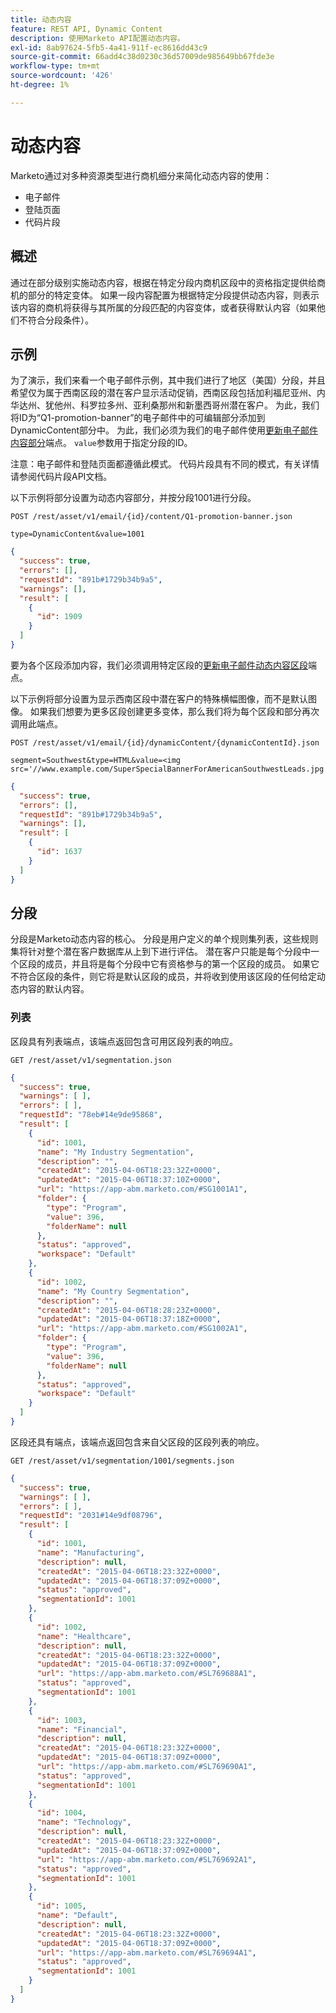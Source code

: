 ```yaml
---
title: 动态内容
feature: REST API, Dynamic Content
description: 使用Marketo API配置动态内容。
exl-id: 8ab97624-5fb5-4a41-911f-ec8616dd43c9
source-git-commit: 66add4c38d0230c36d57009de985649bb67fde3e
workflow-type: tm+mt
source-wordcount: '426'
ht-degree: 1%

---
```


# 动态内容

Marketo通过对多种资源类型进行商机细分来简化动态内容的使用：

- 电子邮件
- 登陆页面
- 代码片段

## 概述

通过在部分级别实施动态内容，根据在特定分段内商机区段中的资格指定提供给商机的部分的特定变体。 如果一段内容配置为根据特定分段提供动态内容，则表示该内容的商机将获得与其所属的分段匹配的内容变体，或者获得默认内容（如果他们不符合分段条件）。

## 示例

为了演示，我们来看一个电子邮件示例，其中我们进行了地区（美国）分段，并且希望仅为属于西南区段的潜在客户显示活动促销，西南区段包括加利福尼亚州、内华达州、犹他州、科罗拉多州、亚利桑那州和新墨西哥州潜在客户。 为此，我们将ID为“Q1-promotion-banner”的电子邮件中的可编辑部分添加到DynamicContent部分中。 为此，我们必须为我们的电子邮件使用[更新电子邮件内容部分](https://developer.adobe.com/marketo-apis/api/asset/#tag/Emails/operation/updateEmailComponentContentUsingPOST)端点。 `value`参数用于指定分段的ID。

注意：电子邮件和登陆页面都遵循此模式。 代码片段具有不同的模式，有关详情请参阅代码片段API文档。

以下示例将部分设置为动态内容部分，并按分段1001进行分段。

```
POST /rest/asset/v1/email/{id}/content/Q1-promotion-banner.json
```

```
type=DynamicContent&value=1001
```

```json
{
  "success": true,
  "errors": [],
  "requestId": "891b#1729b34b9a5",
  "warnings": [],
  "result": [
    {
      "id": 1909
    }
  ]
}
```

要为各个区段添加内容，我们必须调用特定区段的[更新电子邮件动态内容区段](https://developer.adobe.com/marketo-apis/api/asset/#tag/Emails/operation/updateEmailDynamicContentUsingPOST)端点。

以下示例将部分设置为显示西南区段中潜在客户的特殊横幅图像，而不是默认图像。 如果我们想要为更多区段创建更多变体，那么我们将为每个区段和部分再次调用此端点。

```
POST /rest/asset/v1/email/{id}/dynamicContent/{dynamicContentId}.json
```

```
segment=Southwest&type=HTML&value=<img src='//www.example.com/SuperSpecialBannerForAmericanSouthwestLeads.jpg'/>
```

```json
{
  "success": true,
  "errors": [],
  "requestId": "891b#1729b34b9a5",
  "warnings": [],
  "result": [
    {
      "id": 1637
    }
  ]
}
```

## 分段

分段是Marketo动态内容的核心。 分段是用户定义的单个规则集列表，这些规则集将针对整个潜在客户数据库从上到下进行评估。 潜在客户只能是每个分段中一个区段的成员，并且将是每个分段中它有资格参与的第一个区段的成员。 如果它不符合区段的条件，则它将是默认区段的成员，并将收到使用该区段的任何给定动态内容的默认内容。

### 列表

区段具有列表端点，该端点返回包含可用区段列表的响应。

```
GET /rest/asset/v1/segmentation.json
```

```json
{
  "success": true,
  "warnings": [ ],
  "errors": [ ],
  "requestId": "78eb#14e9de95868",
  "result": [
    {
      "id": 1001,
      "name": "My Industry Segmentation",
      "description": "",
      "createdAt": "2015-04-06T18:23:32Z+0000",
      "updatedAt": "2015-04-06T18:37:10Z+0000",
      "url": "https://app-abm.marketo.com/#SG1001A1",
      "folder": {
        "type": "Program",
        "value": 396,
        "folderName": null
      },
      "status": "approved",
      "workspace": "Default"
    },
    {
      "id": 1002,
      "name": "My Country Segmentation",
      "description": "",
      "createdAt": "2015-04-06T18:28:23Z+0000",
      "updatedAt": "2015-04-06T18:37:18Z+0000",
      "url": "https://app-abm.marketo.com/#SG1002A1",
      "folder": {
        "type": "Program",
        "value": 396,
        "folderName": null
      },
      "status": "approved",
      "workspace": "Default"
    }
  ]
}
```

区段还具有端点，该端点返回包含来自父区段的区段列表的响应。

```
GET /rest/asset/v1/segmentation/1001/segments.json
```

```json
{
  "success": true,
  "warnings": [ ],
  "errors": [ ],
  "requestId": "2031#14e9df08796",
  "result": [
    {
      "id": 1001,
      "name": "Manufacturing",
      "description": null,
      "createdAt": "2015-04-06T18:23:32Z+0000",
      "updatedAt": "2015-04-06T18:37:09Z+0000",
      "status": "approved",
      "segmentationId": 1001
    },
    {
      "id": 1002,
      "name": "Healthcare",
      "description": null,
      "createdAt": "2015-04-06T18:23:32Z+0000",
      "updatedAt": "2015-04-06T18:37:09Z+0000",
      "url": "https://app-abm.marketo.com/#SL769688A1",
      "status": "approved",
      "segmentationId": 1001
    },
    {
      "id": 1003,
      "name": "Financial",
      "description": null,
      "createdAt": "2015-04-06T18:23:32Z+0000",
      "updatedAt": "2015-04-06T18:37:09Z+0000",
      "url": "https://app-abm.marketo.com/#SL769690A1",
      "status": "approved",
      "segmentationId": 1001
    },
    {
      "id": 1004,
      "name": "Technology",
      "description": null,
      "createdAt": "2015-04-06T18:23:32Z+0000",
      "updatedAt": "2015-04-06T18:37:09Z+0000",
      "url": "https://app-abm.marketo.com/#SL769692A1",
      "status": "approved",
      "segmentationId": 1001
    },
    {
      "id": 1005,
      "name": "Default",
      "description": null,
      "createdAt": "2015-04-06T18:23:32Z+0000",
      "updatedAt": "2015-04-06T18:37:09Z+0000",
      "url": "https://app-abm.marketo.com/#SL769694A1",
      "status": "approved",
      "segmentationId": 1001
    }
  ]
}
```

